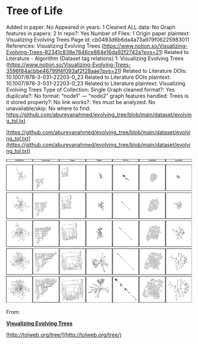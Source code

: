 # Tree of Life

Added in paper: No
Appeared in years: 1
Cleaned ALL data: No
Graph features in papers: 2
In repo?: Yes
Number of Files: 1
Origin paper plaintext: Visualizing Evolving Trees
Page id: cb0493d6b6da4a73a979f06225983011
References: Visualizing Evolving Trees (https://www.notion.so/Visualizing-Evolving-Trees-82341c838e7846ce864e16da92f2742a?pvs=21)
Related to Literature - Algorithm (Dataset tag relations) 1: Visualizing Evolving Trees (https://www.notion.so/Visualizing-Evolving-Trees-3596f84acbbe46799f4f093af2f28aae?pvs=21)
Related to Literature DOIs: 10.1007/978-3-031-22203-0_23
Related to Literature DOIs plaintext: 10.1007/978-3-031-22203-0_23
Related to Literature plaintext: Visualizing Evolving Trees
Type of Collection: Single Graph
cleaned format?: Yes
duplicate?: No
format: “node1” — “node2”
graph features handled: Trees
is it stored properly?: No
link works?: Yes
must be analyzed: No
unavailable/skip: No
where to find: https://github.com/abureyanahmed/evolving_tree/blob/main/dataset/evolving_tol.txt

[https://github.com/abureyanahmed/evolving_tree/blob/main/dataset/evolving_tol.txt](https://github.com/abureyanahmed/evolving_tree/blob/main/dataset/evolving_tol.txt)

![Untitled](Tree%20of%20Life%20cb0493d6b6da4a73a979f06225983011/Untitled.png)

From:

[**Visualizing Evolving Trees**](Tree%20of%20Life%20cb0493d6b6da4a73a979f06225983011/Visualizing%20Evolving%20Trees%2095d3552ad36746f4a3e3614cd1c1f561.md)

[http://tolweb.org/tree/](http://tolweb.org/tree/)